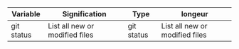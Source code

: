 | Variable   | Signification   | Type     | longeur     |
| --- | --- |--- | --- |
| git status | List all new or modified files | git status | List all new or modified files |

